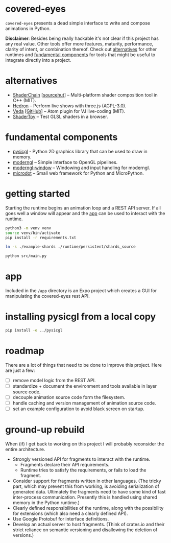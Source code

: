# covered-eyes

`covered-eyes` presents a dead simple interface to write and compose animations in Python.

**Disclaimer**: Besides being really hackable it's not clear if this project has any real value.
Other tools offer more features, maturity, performance, clarity of intent, or combination thereof.
Check out [alternatives](#better-alternatives) for other runtimes
and [fundamental components](#fundamental-components) for tools that might be useful to integrate directly into a project.

# alternatives

* [ShaderChain](http://connorbell.ca/projects/shaderchain.html) [[sourcehut](https://git.sr.ht/~connorbell/ShaderChain)] – Multi-platform shader composition tool in C++ (MIT).
* [Hedron](https://github.com/nudibranchrecords/hedron) – Perform live shows with three.js (AGPL-3.0).
* [Veda](https://veda.gl/) [[GitHub](https://github.com/fand/veda)] – Atom plugin for VJ live-coding (MIT).
* [ShaderToy](https://www.shadertoy.com/) – Test GLSL shaders in a browser.

# fundamental components

* [pysicgl](https://github.com/oclyke/pysicgl) - Python 2D graphics library that can be used to draw in memory.
* [moderngl](https://github.com/moderngl/moderngl) – Simple interface to OpenGL pipelines.
* [moderngl-window](https://github.com/moderngl/moderngl-window) – Windowing and input handling for moderngl.
* [microdot](https://github.com/miguelgrinberg/microdot) – Small web framework for Python and MicroPython.

# getting started

Starting the runtime begins an animation loop and a REST API server.
If all goes well a window will appear and the [app](#app) can be used to interact with the runtime.

```bash
python3 -m venv venv
source venv/bin/activate
pip install -r requirements.txt

ln -s ./example-shards ./runtime/persistent/shards_source

python src/main.py
```

# app

Included in the `/app` directory is an Expo project which creates a GUI for manipulating the covered-eyes rest API.

# installing pysicgl from a local copy

```bash
pip install -e ../pysicgl
```

# roadmap

There are a lot of things that need to be done to improve this project.
Here are just a few:

* [ ] remove model logic from the REST API.
* [ ] standardize + document the environment and tools available in layer source code.
* [ ] decouple animation source code form the filesystem.
* [ ] handle caching and version management of animation source code.
* [ ] set an example configuration to avoid black screen on startup.

# ground-up rebuild

When (if) I get back to working on this project I will probably reconsider the entire architecture.

* Strongly versioned API for fragments to interact with the runtime.
  * Fragments declare their API requirements.
  * Runtime tries to satisfy the requirements, or fails to load the fragment.
* Consider support for fragments written in other languages.
(The tricky part, which may prevent this from working, is avoiding serialization of generated data.
Ultimately the fragments need to have some kind of fast inter-process communication.
Presently this is handled using shared memory in the Python runtime.)
* Clearly defined responsibilities of the runtime,
along with the possibility for extensions (which also need a clearly defined API).
* Use Google Protobuf for interface definitions.
* Develop an actual server to host fragments.
(Think of crates.io and their strict reliance on semantic versioning and
disallowing the deletion of versions.)
